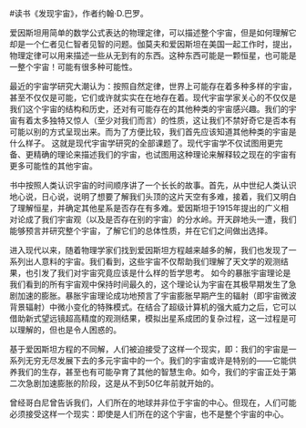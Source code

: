 \#读书《发现宇宙》，作者约翰·D.巴罗。

爱因斯坦用简单的数学公式表达的物理定律，可以描述整个宇宙，但是如何理解它却是一个仁者见仁智者见智的问题。伽莫夫和爱因斯坦在美国一起工作时，提出，物理定律可以用来描述一些从无到有的东西。这种东西可能是一颗恒星，也可能是一整个宇宙！可能有很多种可能性。

最近的宇宙学研究大潮认为：按照自然定律，世界上可能存在着多种多样的宇宙，甚至不仅仅是可能，它们或许就实实在在地存在着。现代宇宙学家关心的不仅仅是我们这个宇宙的结构和历史，还对有可能存在的其他种类的宇宙感兴趣。我们的宇宙有着太多独特又惊人（至少对我们而言）的性质，这让我们不禁好奇它是否本有可能以别的方式呈现出来。而为了方便比较，我们首先应该知道其他种类的宇宙是什么样子。 这就是现代宇宙学研究的全部课题了。现代宇宙学不仅试图用更完备、更精确的理论来描述我们的宇宙，也试图用这种理论来解释较之现在的宇宙有更多可能性的其他宇宙。

书中按照人类认识宇宙的时间顺序讲了一个长长的故事。首先，从中世纪人类认识地心说，日心说，说明了想要了解我们头顶的这片天空有多难，接着，我们又明白了理解恒星，并确定其他星系是否存在有多难。爱因斯坦于1915年提出的广义相对论成了我们宇宙观（以及是否存在别的宇宙）的分水岭。开天辟地头一遭，我们能够预言并研究整个宇宙，了解它们的总体性质，并在它们之间做出选择。

进入现代以来，随着物理学家们找到爱因斯坦方程越来越多的解，我们也发现了一系列出人意料的宇宙。我们看到，这些宇宙不仅帮助我们理解了天文学的观测结果，也引发了我们对宇宙究竟应该是什么样的哲学思考。 如今的暴胀宇宙理论是我们看到的所有宇宙观中保持时间最久的，这个理论认为宇宙在其极早期发生了急剧加速的膨胀。暴胀宇宙理论成功地预言了宇宙膨胀早期产生的辐射（即宇宙微波背景辐射）中微小变化的特殊模式。在结合了超级计算机的强大威力之后，它可以借助新式望远镜超高精度的观测结果，模拟出星系成团的复杂过程，这一过程是可以理解的，但也是令人困惑的。 

基于爱因斯坦方程的不同解，人们被迫接受了这样一个现实，即：我们的宇宙是一系列无穷无尽发展下去的多元宇宙中的一个。我们的宇宙或许是特别的——它能供养我们的生存，甚至也有可能孕育了其他的智慧生命。如今，我们的宇宙正处于第二次急剧加速膨胀的阶段，这是从不到50亿年前就开始的。 

曾经哥白尼曾告诉我们，人们所在的地球并非位于宇宙的中心。但现在，人们可能必须接受这样一个现实：即使是人们所在的这个宇宙，也不是整个宇宙的中心。


